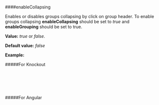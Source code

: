 ﻿####enableCollapsing

Enables or disables groups collapsing by click on group header. 
To enable groups collapsing **enableCollapsing** should be set to *true* and **enableGrouping** should be set to true. 

**Value:** *true* or *false*. 

**Default value:** *false*

**Example:**

#####For Knockout
<!--Start the highlighter-->
<pre class="brush: html">
	<div data-bind="tgrid:{provider:itemsProvider, enableGrouping:true, enableCollapsing:true}">
	</div>
</pre>

#####For Angular

<pre class="brush: html">
	<t-grid provider="itemsProvider" enableGrouping="true" enableCollapsing="true">
	</t-grid>
</pre>

#####

<script type="text/javascript">
    SyntaxHighlighter.highlight();
</script>